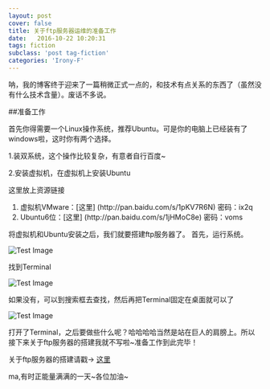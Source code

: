 ```yaml
---
layout: post
cover: false
title: 关于ftp服务器运维的准备工作
date:   2016-10-22 10:20:31
tags: fiction
subclass: 'post tag-fiction'
categories: 'Irony-F'
---
```


呐，我的博客终于迎来了一篇稍微正式一点的，和技术有点关系的东西了（虽然没有什么技术含量）。废话不多说。


##准备工作

首先你得需要一个Linux操作系统，推荐Ubuntu。可是你的电脑上已经装有了windows啦，这时你有两个选择。

1.装双系统，这个操作比较复杂，有意者自行百度~</p>
2.安装虚拟机，在虚拟机上安装Ubuntu</p>

这里放上资源链接
<ol>
<li>虚拟机VMware：[这里] (http://pan.baidu.com/s/1pKV7R6N)
   密码：ix2q </li>
<li>Ubuntu6位：[这里] (http://pan.baidu.com/s/1jHMoC8e)
	密码：voms </li>
</ol>

将虚拟机和Ubuntu安装之后，我们就要搭建ftp服务器了。
首先，运行系统。
<p><img src="https://irony-f.github.io/assets/images/ubuntu01.jpg" alt="Test Image" /></p>
找到Terminal
<p><img src="https://irony-f.github.io/assets/images/ubuntu02.jpg" alt="Test Image" /></p>

如果没有，可以到搜索框去查找，然后再把Terminal固定在桌面就可以了
<p><img src="https://irony-f.github.io/assets/images/ubuntu03.jpg" alt="Test Image" /></p>


打开了Terminal，之后要做些什么呢？哈哈哈哈当然是站在巨人的肩膀上。所以接下来关于ftp服务器的搭建我就不写啦~准备工作到此完毕！

关于ftp服务器的搭建请戳-> [这里](http://chiahao.top/?p=64)

ma,有时正能量满满的一天~各位加油~
